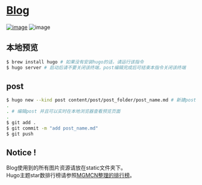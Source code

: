 # [Blog](https://blog.liulime.com)
[![image](https://img.shields.io/github/deployments/LiuLime/Blog/Production?label=vercel&logo=vercel&style=for-the-badge)](https://github.com/LiuLime/Blog/deployments)
![image](https://img.shields.io/github/last-commit/LiuLime/Blog?color=red&logo=github&style=for-the-badge)  
## 本地预览
```bash
$ brew install hugo # 如果没有安装hugo的话，请运行该指令
$ hugo server # 启动后请不要关闭该终端，post编辑完成后可结束本指令关闭该终端
```
## post
```bash
$ hugo new --kind post content/post/post_folder/post_name.md # 新建post
.
. # 编辑post 并且可以实时在本地浏览器查看预览页面
.
$ git add .
$ git commit -m "add post_name.md"
$ git push
```
## Notice !
Blog使用到的所有图片资源请放在static文件夹下。  
Hugo主题star数排行榜请参照[MGMCN整理的排行榜](https://github.com/MGMCN/hugoThemesRanking/blob/main/list.md)。

